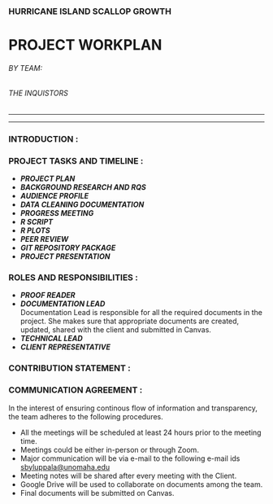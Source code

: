 ### HURRICANE ISLAND SCALLOP GROWTH 
# PROJECT WORKPLAN
###### BY TEAM:
###### THE INQUISTORS

--------
--------
### INTRODUCTION : 

### PROJECT TASKS AND TIMELINE :
* **_PROJECT PLAN_**
* **_BACKGROUND RESEARCH AND RQS_**
* **_AUDIENCE PROFILE_**
* **_DATA CLEANING DOCUMENTATION_**
* **_PROGRESS MEETING_**
* **_R SCRIPT_**
* **_R PLOTS_**
* **_PEER REVIEW_**
* **_GIT REPOSITORY PACKAGE_**
* **_PROJECT PRESENTATION_**

### ROLES AND RESPONSIBILITIES : 
* **_PROOF READER_**
* **_DOCUMENTATION LEAD_**  
        Documentation Lead is responsible for all the required documents in the project. She makes sure that appropriate documents are created, updated, shared with the client and submitted in Canvas.
* **_TECHNICAL LEAD_**
* **_CLIENT REPRESENTATIVE_**

### CONTRIBUTION STATEMENT : 

### COMMUNICATION AGREEMENT : 
In the interest of ensuring continous flow of information and transparency, the team adheres to the following procedures.
* All the meetings will be scheduled at least 24 hours prior to the meeting time.
* Meetings could be either in-person or through Zoom.
* Major communication will be via e-mail to the following e-mail ids
sbyluppala@unomaha.edu
* Meeting notes will be shared after every meeting with the Client.
* Google Drive will be used to collaborate on documents among the team.
* Final documents will be submitted on Canvas.
